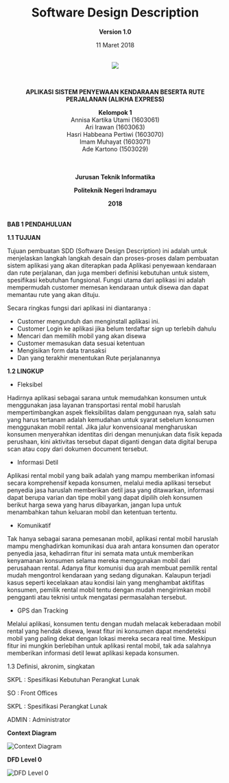 <html>
<body><div align="center"><h1>Software Design Description</h1></div>
<p align="center"><b>Version 1.0 </b><br>
<p align="center">11 Maret 2018<br><br>
<p align="center">
<img src="http://i67.tinypic.com/mwba89.png"/>
</p>

<br><p align="center"><b> APLIKASI SISTEM PENYEWAAN KENDARAAN BESERTA RUTE PERJALANAN (ALIKHA EXPRESS) </b><br>

<p align="center"><b>Kelompok 1</b><br>
 Annisa Kartika Utami 			(1603061)<br>
 Ari Irawan				  (1603063)<br>
 Hasri Habbeana Pertiwi			(1603070)<br>
 Imam Muhayat    	(1603071)<br>
 Ade Kartono    	(1503029)<br><br><br>

<p align="center"><b>Jurusan Teknik Informatika</b><br>
<p align="center"><b>Politeknik Negeri Indramayu</b><br>
<p align="center"><b>2018</b><br><br>
</p>
</body>
</html>




__BAB 1 PENDAHULUAN__


__1.1 TUJUAN__

Tujuan pembuatan SDD (Software Design Description) ini adalah untuk menjelaskan
langkah langkah desain dan proses-proses dalam pembuatan sistem aplikasi yang akan
diterapkan pada Aplikasi penyewaan kendaraan dan rute perjalanan, dan juga memberi definisi kebutuhan
untuk sistem, spesifikasi kebutuhan fungsional.
Fungsi utama dari aplikasi ini adalah mempermudah customer memesan kendaraan untuk disewa dan dapat memantau rute yang akan dituju.

Secara ringkas fungsi dari aplikasi ini diantaranya :

- Customer mengunduh dan menginstall aplikasi ini.
- Customer Login ke aplikasi jika belum terdaftar sign up terlebih dahulu
- Mencari dan memilih mobil yang akan disewa
- Customer memasukan data sesuai ketentuan
- Mengisikan form data transaksi
- Dan yang terakhir menentukan Rute perjalanannya 



__1.2 LINGKUP__

- Fleksibel

Hadirnya aplikasi sebagai sarana untuk memudahkan konsumen untuk menggunakan jasa layanan transportasi rental mobil haruslah mempertimbangkan aspek fleksibilitas dalam penggunaan nya, salah satu yang harus tertanam adalah kemudahan untuk syarat sebelum konsumen menggunakan mobil rental. Jika jalur konvensioanal mengharuskan konsumen menyerahkan identitas diri dengan menunjukan data fisik kepada perushaan, kini aktivitas tersebut dapat diganti dengan data digital berupa scan atau copy dari dokumen document tersebut.
    
- Informasi Detil

Aplikasi rental mobil yang baik adalah yang mampu memberikan infomasi secara komprehensif kepada konsumen, melalui media aplikasi tersebut penyedia jasa haruslah memberikan detil jasa yang ditawarkan, informasi dapat berupa varian dan tipe mobil yang dapat dipilih oleh konsumen berikut harga sewa yang harus dibayarkan, jangan lupa untuk menambahkan tahun keluaran mobil dan ketentuan tertentu.

- Komunikatif

Tak hanya sebagai sarana pemesanan mobil, aplikasi rental mobil haruslah mampu menghadirkan komunikasi dua arah antara konsumen dan operator penyedia jasa, kehadirran fitur ini semata mata untuk memberikan kenyamanan konsumen selama mereka menggunakan mobil dari perusahaan rental. Adanya fitur komunisi dua arah membuat pemilik rental mudah mengontrol kendaraan yang sedang digunakan. Kalaupun terjadi kasus seperti kecelakaan atau kondisi lain yang menghambat aktifitas konsumen, pemilik rental mobil tentu dengan mudah mengirimkan mobil pengganti atau teknisi untuk mengatasi permasalahan tersebut.

- GPS dan Tracking

Melalui aplikasi, konsumen tentu dengan mudah melacak keberadaan mobil rental yang hendak disewa, lewat fitur ini konsumen dapat mendeteksi mobil yang paling dekat dengan lokasi mereka secara real time. Meskipun fitur ini mungkin berlebihan untuk aplikasi rental mobil, tak ada salahnya memberikan informasi detil lewat aplikasi kepada konsumen.

1.3 Definisi, akronim, singkatan

SKPL      : Spesifikasi Kebutuhan Perangkat Lunak

SO        : Front Offices

SKPL      : Spesifikasi Perangkat Lunak

ADMIN     : Administrator
     

__Context Diagram__

![Context Diagram](http://i64.tinypic.com/234iah.jpg)


__DFD Level 0__

![DFD Level 0](http://i65.tinypic.com/fmjbba.png)











